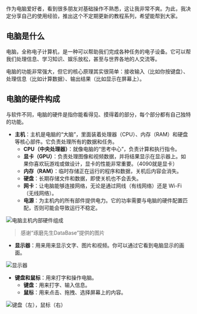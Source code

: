 作为电脑爱好者，看到很多朋友对基础操作不熟悉，这让我非常不爽。为此，我决定分享自己的使用经验，推出这个不定期更新的教程系列，希望能帮到大家。

##  电脑是什么

电脑，全称电子计算机，是一种可以帮助我们完成各种任务的电子设备。它可以帮我们处理信息、学习知识、娱乐放松，甚至与世界各地的人交流等。

电脑的功能非常强大，但它的核心原理其实很简单：接收输入（比如你按键盘）、处理信息（比如计算数据）、输出结果（比如显示在屏幕上）。

## 电脑的硬件构成

与软件不同，电脑的硬件是指你能看得见、摸得着的部分，每个部分都有自己独特的功能。

- **主机**：主机是电脑的“大脑”，里面装着处理器（CPU）、内存（RAM）和硬盘等核心部件。它负责处理所有的数据和任务。
  - **CPU（中央处理器）**：就像电脑的“思考中心”，负责计算和执行指令。
  - **显卡（GPU）**：负责处理图像和视频数据，并将结果显示在显示器上。如果你喜欢玩游戏或做设计，显卡的性能非常重要。（4090就是显卡）
  - **内存（RAM）**：临时存储正在运行的程序和数据，关机后内容会消失。
  - **硬盘**：长期存储文件和数据，即使关机也不会丢失。
  - **网卡**：让电脑能够连接网络，无论是通过网线（有线网络）还是 Wi-Fi（无线网络）。
  - **电源**：为主机内的所有部件提供电力。它的功率需要与电脑的硬件配置匹配，否则可能会导致运行不稳定。

![电脑主机内部硬件组成](https://s2.51cto.com/images/blog/202101/22/bf982bd0ece0ed6e6e9a28308bd78724.jpeg?x-oss-process=image/resize,m_fixed,w_1184)

> 感谢“琢磨先生DataBase”提供的图片

- **显示器**：用来用来显示文字、图片和视频。你可以通过它看到电脑显示的画面。

![显示器](https://wmimg.com/i/1169/2025/02/67a76bc97c95a.png)

- **键盘和鼠标**：用来打字和操作电脑。
  - **键盘**：用来打字、输入信息。
  - **鼠标**：用来点击、拖拽、选择屏幕上的内容。

![键盘（左），鼠标（右）](https://n.sinaimg.cn/spider2021130/0/w1200h1200/20210130/1c6b-kiksqxh0595061.png)